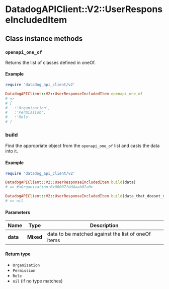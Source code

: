 # DatadogAPIClient::V2::UserResponseIncludedItem

## Class instance methods

### `openapi_one_of`

Returns the list of classes defined in oneOf.

#### Example

```ruby
require 'datadog_api_client/v2'

DatadogAPIClient::V2::UserResponseIncludedItem.openapi_one_of
# =>
# [
#   :'Organization',
#   :'Permission',
#   :'Role'
# ]
```

### build

Find the appropriate object from the `openapi_one_of` list and casts the data into it.

#### Example

```ruby
require 'datadog_api_client/v2'

DatadogAPIClient::V2::UserResponseIncludedItem.build(data)
# => #<Organization:0x00007fdd4aab02a0>

DatadogAPIClient::V2::UserResponseIncludedItem.build(data_that_doesnt_match)
# => nil
```

#### Parameters

| Name | Type | Description |
| ---- | ---- | ----------- |
| **data** | **Mixed** | data to be matched against the list of oneOf items |

#### Return type

- `Organization`
- `Permission`
- `Role`
- `nil` (if no type matches)

